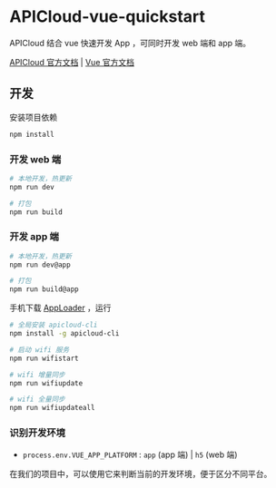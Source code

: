 # APICloud-vue-quickstart

APICloud 结合 vue 快速开发 App ，可同时开发 web 端和 app 端。

[APICloud 官方文档](https://docs.apicloud.com/) | [Vue 官方文档](https://cn.vuejs.org/)

## 开发

安装项目依赖
``` bash
npm install
```

### 开发 web 端

``` bash
# 本地开发，热更新
npm run dev

# 打包
npm run build
```

### 开发 app 端

``` bash
# 本地开发，热更新
npm run dev@app

# 打包
npm run build@app
```

手机下载 [AppLoader](https://docs.apicloud.com/Download/download) ，运行
``` bash
# 全局安装 apicloud-cli
npm install -g apicloud-cli

# 启动 wifi 服务
npm run wifistart

# wifi 增量同步
npm run wifiupdate

# wifi 全量同步
npm run wifiupdateall
```

### 识别开发环境

- `process.env.VUE_APP_PLATFORM` : `app` (app 端) | `h5` (web 端)

在我们的项目中，可以使用它来判断当前的开发环境，便于区分不同平台。